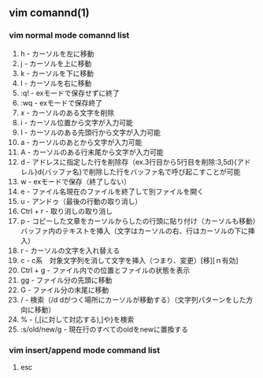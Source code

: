 ## vim comannd(1)

### vim normal mode comannd list

1. h - カーソルを左に移動 
1. j - カーソルを上に移動
1. k - カーソルを下に移動
1. l - カーソルを右に移動
1. :q! - exモードで保存せずに終了
1. :wq - exモードで保存終了
1. x - カーソルのある文字を削除
1. i - カーソル位置から文字が入力可能
1. I - カーソルのある先頭行から文字が入力可能
1. a - カーソルのあとから文字が入力可能
1. A - カーソルのある行末尾から文字が入力可能
1. d - アドレスに指定した行を削除存（ex.3行目から5行目を削除:3,5d){アドレル}d{バッファ名}で削除した行をバッファ名で呼び起こすことが可能
1. w - exモードで保存（終了しない）
1. e - ファイル名現在のファイルを終了して別ファイルを開く
1. u - アンドゥ（最後の行動の取り消し）
1. Ctrl + r - 取り消しの取り消し
1. p - コピーした文章をカーソルからしたの行頭に貼り付け（カーソルも移動）バッファ内のテキストを挿入（文字はカーソルの右、行はカーソルの下に挿入）
1. r - カーソルの文字を入れ替える
1. c - c系　対象文字列を消して文字を挿入（つまり、変更）[移][ｎ有効]
1. Ctrl + g - ファイル内での位置とファイルの状態を表示
1. gg - ファイル分の先頭に移動
1. G - ファイル分の末尾に移動
1. / - 検索（/d dがつく場所にカーソルが移動する）（文字列パターンをした方向に移動）
1. % - (,[に対して対応する),]や}を検索
1. :s/old/new/g - 現在行のすべてのoldをnewに置換する

### vim insert/append mode command list

1. esc
